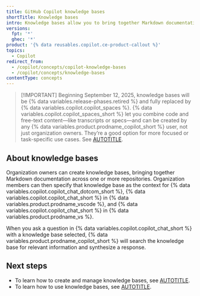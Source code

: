 ```yaml
---
title: GitHub Copilot knowledge bases
shortTitle: Knowledge bases
intro: Knowledge bases allow you to bring together Markdown documentation across one or more repositories, which can then be used as context for {% data variables.copilot.copilot_chat_short %}.
versions:
  fpt: '*'
  ghec: '*'
product: '{% data reusables.copilot.ce-product-callout %}'
topics:
  - Copilot
redirect_from:
  - /copilot/concepts/copilot-knowledge-bases
  - /copilot/concepts/knowledge-bases
contentType: concepts
---
```


<!-- expires 2025-09-11 -->

<!-- When this expires, check with the stakeholder for release #6165 if the knowledge bases content can be deleted -->

>[!IMPORTANT] Beginning September 12, 2025, knowledge bases will be {% data variables.release-phases.retired %} and fully replaced by {% data variables.copilot.copilot_spaces %}. {% data variables.copilot.copilot_spaces_short %} let you combine code and free-text content—like transcripts or specs—and can be created by any {% data variables.product.prodname_copilot_short %} user, not just organization owners. They’re a good option for more focused or task-specific use cases. See [AUTOTITLE](/copilot/using-github-copilot/copilot-spaces/about-organizing-and-sharing-context-with-copilot-spaces).

<!-- end expires 2025-09-11 -->

## About knowledge bases

Organization owners can create knowledge bases, bringing together Markdown documentation across one or more repositories. Organization members can then specify that knowledge base as the context for {% data variables.copilot.copilot_chat_dotcom_short %}, {% data variables.copilot.copilot_chat_short %} in {% data variables.product.prodname_vscode %}, and {% data variables.copilot.copilot_chat_short %} in {% data variables.product.prodname_vs %}.

When you ask a question in {% data variables.copilot.copilot_chat_short %} with a knowledge base selected, {% data variables.product.prodname_copilot_short %} will search the knowledge base for relevant information and synthesize a response.

## Next steps

* To learn how to create and manage knowledge bases, see [AUTOTITLE](/copilot/how-tos/context/creating-and-managing-copilot-knowledge-bases).
* To learn how to use knowledge bases, see [AUTOTITLE](/copilot/how-tos/provide-context/use-knowledge-bases).
